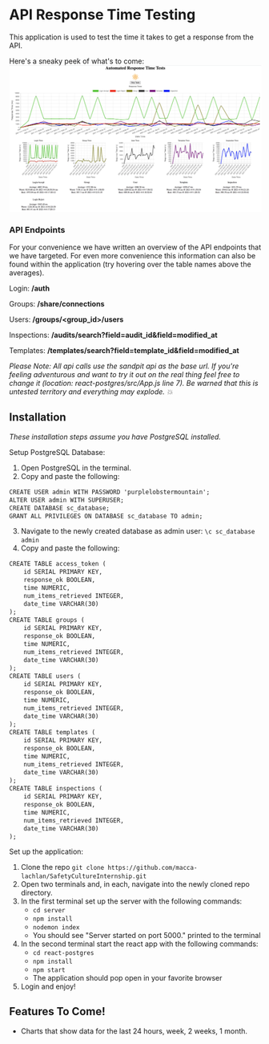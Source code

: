 # API Response Time Testing

This application is used to test the time it takes to get a response from the API. 

Here's a sneaky peek of what's to come:
![sneaky peek](images/peek.png)

### API Endpoints
For your convenience we have written an overview of the API endpoints that we have targeted. 
For even more convenience this information can also be found within the application (try hovering over the table names above the averages).  

Login: **/auth**
<!-- - retrieves api Token used throughout all other api calls -->

Groups: **/share/connections**
<!-- - retrieves all of the groups that the logged in user is apart of  -->
<!-- - returns a list of groups containing objects with id's and name's for each group -->

Users: **/groups/<group_id>/users**
<!-- - retrieves all of the users within the specified group id  -->
<!-- - returns user details such as email, status, and user_id -->

Inspections: **/audits/search?field=audit_id&field=modified_at**
<!-- - retrieves inspection data  -->
<!-- - returns a list of objects containing the audit_id and modified_at fields for each inspections -->

Templates: **/templates/search?field=template_id&field=modified_at**
<!-- - retrieves template data -->
<!-- - returns list of objects containing the template_id and modified_at date -->

_Please Note: All api calls use the sandpit api as the base url. If you're feeling adventurous and want to try it out on the real thing feel free to change it (location: react-postgres/src/App.js line 7). Be warned that this is untested territory and everything may explode. 💥_  


## Installation

_These installation steps assume you have PostgreSQL installed._

Setup PostgreSQL Database:
1. Open PostgreSQL in the terminal.
2.  Copy and paste the following:
```
CREATE USER admin WITH PASSWORD 'purplelobstermountain';
ALTER USER admin WITH SUPERUSER;
CREATE DATABASE sc_database;
GRANT ALL PRIVILEGES ON DATABASE sc_database TO admin;
```
3. Navigate to the newly created database as admin user: `\c sc_database admin`
4. Copy and paste the following:
```
CREATE TABLE access_token (
    id SERIAL PRIMARY KEY,
    response_ok BOOLEAN,
    time NUMERIC,
    num_items_retrieved INTEGER,
    date_time VARCHAR(30)
);
CREATE TABLE groups (
    id SERIAL PRIMARY KEY,
    response_ok BOOLEAN,
    time NUMERIC,
    num_items_retrieved INTEGER,
    date_time VARCHAR(30)
);
CREATE TABLE users (
    id SERIAL PRIMARY KEY,
    response_ok BOOLEAN,
    time NUMERIC,
    num_items_retrieved INTEGER,
    date_time VARCHAR(30)
);
CREATE TABLE templates (
    id SERIAL PRIMARY KEY,
    response_ok BOOLEAN,
    time NUMERIC,
    num_items_retrieved INTEGER,
    date_time VARCHAR(30)
);
CREATE TABLE inspections (
    id SERIAL PRIMARY KEY,
    response_ok BOOLEAN,
    time NUMERIC,
    num_items_retrieved INTEGER,
    date_time VARCHAR(30)
);
```

Set up the application:
1. Clone the repo `git clone https://github.com/macca-lachlan/SafetyCultureInternship.git`
2. Open two terminals and, in each, navigate into the newly cloned repo directory.
3. In the first terminal set up the server with the following commands:
   - `cd server`
   - `npm install`
   - `nodemon index`
   - You should see "Server started on port 5000." printed to the terminal
4. In the second terminal start the react app with the following commands:
   - `cd react-postgres`
   - `npm install`
   - `npm start`
   - The application should pop open in your favorite browser
5.  Login and enjoy!


<!-- ## Super Cool Features -->

## Features To Come!
<!-- - Use tooltip to show which endpoint is being called in the app. -->
<!-- - more detailed data about why the time may be slow? -->
- Charts that show data for the last 24 hours, week, 2 weeks, 1 month.
<!-- - deploy to a website -->

<!-- ## Known Bugs (???) -->
